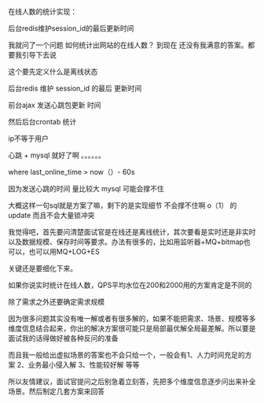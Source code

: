 在线人数的统计实现：

后台redis维护session_id的最后更新时间



我就问了一个问题 如何统计出网站的在线人数？  到现在 还没有我满意的答案。都要我引导下去说

这个要先定义什么是离线状态

后台redis 维护 session_id 的最后 更新时间

前台ajax 发送心跳包更新 时间

然后后台crontab 统计

ip不等于用户

心跳 + mysql 就好了啊 。。。。。。

where last_online_time > now（）- 60s

因为发送心跳的时间 量比较大 mysql 可能会撑不住

大概这样一句sql就是方案了嘛，剩下的是实现细节
不会撑不住啊 o（1） 的 update 而且不会大量锁冲突

我觉得吧，首先要问清楚面试官是在线还是离线统计，其次要看是实时还是非实时以及数据规模、保存时间等要求。办法有很多的，比如用监听器+MQ+bitmap也可以，也可以用MQ+LOG+ES

关键还是要细化下来。

如果你说实时统计在线人数，QPS平均水位在200和2000用的方案肯定是不同的

除了需求之外还要确定需求规模

因为很多问题其实没有唯一解或者有很多解的，如果不能把需求、场景、规模等多维度信息结合起来，你出的解决方案很可能只是局部最优解全局最差解。所以要是面试我的话得做好被各种反问的准备

而且我一般给出虚拟场景的答案也不会只给一个，一般会有1、人力时间充足的方案  2、业务最小侵入解 3、性能较好解 等等

所以友情建议，面试官提问之后别急着立刻答，先把多个维度信息逐步问出来补全场景。然后制定几套方案来回答

